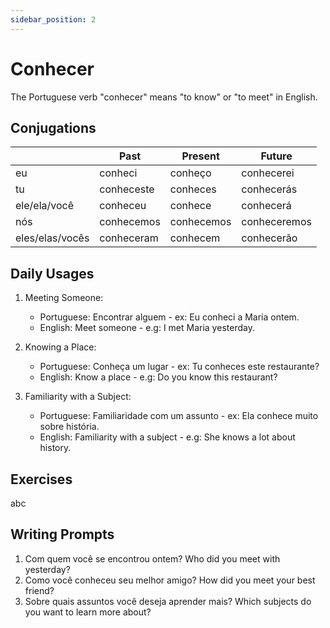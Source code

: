 ```yaml
---
sidebar_position: 2
---
```


# Conhecer

The Portuguese verb "conhecer" means "to know" or "to meet" in English.

## Conjugations

|                 | Past       | Present    | Future       |
| --------------- | ---------- | ---------- | ------------ |
| eu              | conheci    | conheço    | conhecerei   |
| tu              | conheceste | conheces   | conhecerás   |
| ele/ela/você    | conheceu   | conhece    | conhecerá    |
| nós             | conhecemos | conhecemos | conheceremos |
| eles/elas/vocês | conheceram | conhecem   | conhecerão   |

## Daily Usages

1. Meeting Someone:

   - Portuguese: Encontrar alguem - ex: Eu conheci a Maria ontem.
   - English: Meet someone - e.g: I met Maria yesterday.

2. Knowing a Place:

   - Portuguese: Conheça um lugar - ex: Tu conheces este restaurante?
   - English: Know a place - e.g: Do you know this restaurant?

3. Familiarity with a Subject:

   - Portuguese: Familiaridade com um assunto - ex: Ela conhece muito sobre história.
   - English: Familiarity with a subject - e.g: She knows a lot about history.

## Exercises

abc

## Writing Prompts

1. Com quem você se encontrou ontem? Who did you meet with yesterday?
2. Como você conheceu seu melhor amigo? How did you meet your best friend?
3. Sobre quais assuntos você deseja aprender mais? Which subjects do you want to learn more about?

